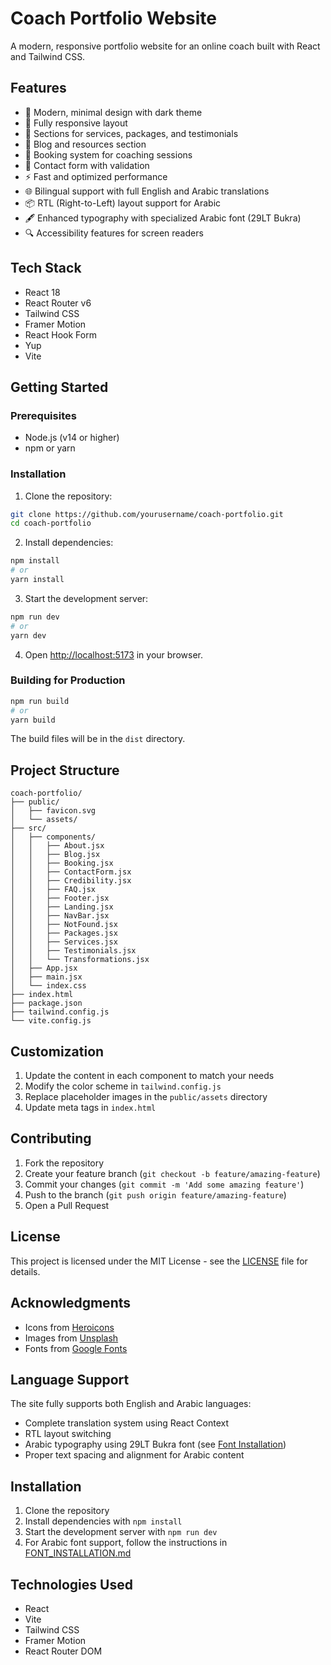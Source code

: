 # Coach Portfolio Website

A modern, responsive portfolio website for an online coach built with React and Tailwind CSS.

## Features

- 🎨 Modern, minimal design with dark theme
- 📱 Fully responsive layout
- 🎯 Sections for services, packages, and testimonials
- 📝 Blog and resources section
- 📅 Booking system for coaching sessions
- 📧 Contact form with validation
- ⚡ Fast and optimized performance
- 🌐 Bilingual support with full English and Arabic translations
- 📦 RTL (Right-to-Left) layout support for Arabic
- 🖋 Enhanced typography with specialized Arabic font (29LT Bukra)
- 🔍 Accessibility features for screen readers

## Tech Stack

- React 18
- React Router v6
- Tailwind CSS
- Framer Motion
- React Hook Form
- Yup
- Vite

## Getting Started

### Prerequisites

- Node.js (v14 or higher)
- npm or yarn

### Installation

1. Clone the repository:
```bash
git clone https://github.com/yourusername/coach-portfolio.git
cd coach-portfolio
```

2. Install dependencies:
```bash
npm install
# or
yarn install
```

3. Start the development server:
```bash
npm run dev
# or
yarn dev
```

4. Open [http://localhost:5173](http://localhost:5173) in your browser.

### Building for Production

```bash
npm run build
# or
yarn build
```

The build files will be in the `dist` directory.

## Project Structure

```
coach-portfolio/
├── public/
│   ├── favicon.svg
│   └── assets/
├── src/
│   ├── components/
│   │   ├── About.jsx
│   │   ├── Blog.jsx
│   │   ├── Booking.jsx
│   │   ├── ContactForm.jsx
│   │   ├── Credibility.jsx
│   │   ├── FAQ.jsx
│   │   ├── Footer.jsx
│   │   ├── Landing.jsx
│   │   ├── NavBar.jsx
│   │   ├── NotFound.jsx
│   │   ├── Packages.jsx
│   │   ├── Services.jsx
│   │   ├── Testimonials.jsx
│   │   └── Transformations.jsx
│   ├── App.jsx
│   ├── main.jsx
│   └── index.css
├── index.html
├── package.json
├── tailwind.config.js
└── vite.config.js
```

## Customization

1. Update the content in each component to match your needs
2. Modify the color scheme in `tailwind.config.js`
3. Replace placeholder images in the `public/assets` directory
4. Update meta tags in `index.html`

## Contributing

1. Fork the repository
2. Create your feature branch (`git checkout -b feature/amazing-feature`)
3. Commit your changes (`git commit -m 'Add some amazing feature'`)
4. Push to the branch (`git push origin feature/amazing-feature`)
5. Open a Pull Request

## License

This project is licensed under the MIT License - see the [LICENSE](LICENSE) file for details.

## Acknowledgments

- Icons from [Heroicons](https://heroicons.com/)
- Images from [Unsplash](https://unsplash.com/)
- Fonts from [Google Fonts](https://fonts.google.com/)

## Language Support

The site fully supports both English and Arabic languages:

- Complete translation system using React Context
- RTL layout switching
- Arabic typography using 29LT Bukra font (see [Font Installation](./FONT_INSTALLATION.md))
- Proper text spacing and alignment for Arabic content

## Installation

1. Clone the repository
2. Install dependencies with `npm install`
3. Start the development server with `npm run dev`
4. For Arabic font support, follow the instructions in [FONT_INSTALLATION.md](./FONT_INSTALLATION.md)

## Technologies Used

- React
- Vite
- Tailwind CSS
- Framer Motion
- React Router DOM

